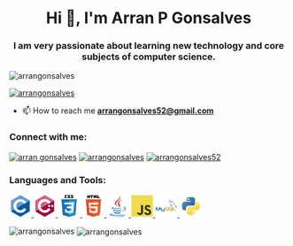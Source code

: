 <h1 align="center">Hi 👋, I'm Arran P Gonsalves</h1>
<h3 align="center">I am very passionate about learning new technology and core subjects of computer science.</h3>

<p align="left"> <img src="https://komarev.com/ghpvc/?username=arrangonsalves&label=Profile%20views&color=0e75b6&style=flat" alt="arrangonsalves" /> </p>

<p align="left"> <a href="https://github.com/ryo-ma/github-profile-trophy"><img src="https://github-profile-trophy.vercel.app/?username=arrangonsalves" alt="arrangonsalves" /></a> </p>

- 📫 How to reach me **arrangonsalves52@gmail.com**

<h3 align="left">Connect with me:</h3>
<p align="left">
<a href="https://linkedin.com/in/arran gonsalves" target="blank"><img align="center" src="https://raw.githubusercontent.com/rahuldkjain/github-profile-readme-generator/master/src/images/icons/Social/linked-in-alt.svg" alt="arran gonsalves" height="30" width="40" /></a>
<a href="https://www.codechef.com/users/arrangonsalves" target="blank"><img align="center" src="https://cdn.jsdelivr.net/npm/simple-icons@3.1.0/icons/codechef.svg" alt="arrangonsalves" height="30" width="40" /></a>
<a href="https://www.hackerrank.com/arrangonsalves52" target="blank"><img align="center" src="https://raw.githubusercontent.com/rahuldkjain/github-profile-readme-generator/master/src/images/icons/Social/hackerrank.svg" alt="arrangonsalves52" height="30" width="40" /></a>
</p>

<h3 align="left">Languages and Tools:</h3>
<p align="left"> <a href="https://www.cprogramming.com/" target="_blank"> <img src="https://raw.githubusercontent.com/devicons/devicon/master/icons/c/c-original.svg" alt="c" width="40" height="40"/> </a> <a href="https://www.w3schools.com/cpp/" target="_blank"> <img src="https://raw.githubusercontent.com/devicons/devicon/master/icons/cplusplus/cplusplus-original.svg" alt="cplusplus" width="40" height="40"/> </a> <a href="https://www.w3schools.com/css/" target="_blank"> <img src="https://raw.githubusercontent.com/devicons/devicon/master/icons/css3/css3-original-wordmark.svg" alt="css3" width="40" height="40"/> </a> <a href="https://www.w3.org/html/" target="_blank"> <img src="https://raw.githubusercontent.com/devicons/devicon/master/icons/html5/html5-original-wordmark.svg" alt="html5" width="40" height="40"/> </a> <a href="https://www.java.com" target="_blank"> <img src="https://raw.githubusercontent.com/devicons/devicon/master/icons/java/java-original.svg" alt="java" width="40" height="40"/> </a> <a href="https://developer.mozilla.org/en-US/docs/Web/JavaScript" target="_blank"> <img src="https://raw.githubusercontent.com/devicons/devicon/master/icons/javascript/javascript-original.svg" alt="javascript" width="40" height="40"/> </a> <a href="https://www.mysql.com/" target="_blank"> <img src="https://raw.githubusercontent.com/devicons/devicon/master/icons/mysql/mysql-original-wordmark.svg" alt="mysql" width="40" height="40"/> </a> <a href="https://www.python.org" target="_blank"> <img src="https://raw.githubusercontent.com/devicons/devicon/master/icons/python/python-original.svg" alt="python" width="40" height="40"/> </a> </p>

<p><img align="left" src="https://github-readme-stats.vercel.app/api/top-langs?username=arrangonsalves&show_icons=true&locale=en&layout=compact" alt="arrangonsalves" /></p>

<p>&nbsp;<img align="center" src="https://github-readme-stats.vercel.app/api?username=arrangonsalves&show_icons=true&locale=en" alt="arrangonsalves" /></p>
